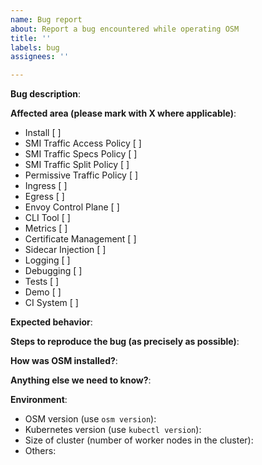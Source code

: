 ```yaml
---
name: Bug report
about: Report a bug encountered while operating OSM
title: ''
labels: bug
assignees: ''

---
```


<!--

This issue tracker is a best-effort forum for users and customers to report bugs.

Be sure to not include any sensitive information. Sensitive information should __NOT__ be included in this issue.

-->

**Bug description**:

**Affected area (please mark with X where applicable)**:
- Install                    [ ]
- SMI Traffic Access Policy  [ ]
- SMI Traffic Specs Policy   [ ]
- SMI Traffic Split Policy   [ ]
- Permissive Traffic Policy  [ ]
- Ingress                    [ ]
- Egress                     [ ]
- Envoy Control Plane        [ ]
- CLI Tool                   [ ]
- Metrics                    [ ]
- Certificate Management     [ ]
- Sidecar Injection          [ ]
- Logging                    [ ]
- Debugging                  [ ]
- Tests                      [ ]
- Demo                       [ ]
- CI System                  [ ]

**Expected behavior**:

**Steps to reproduce the bug (as precisely as possible)**:

**How was OSM installed?**:

**Anything else we need to know?**:

**Environment**:
- OSM version (use `osm version`):
- Kubernetes version (use `kubectl version`):
- Size of cluster (number of worker nodes in the cluster):
- Others:
